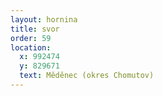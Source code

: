 ```yaml
---
layout: hornina
title: svor
order: 59
location:
  x: 992474
  y: 829671
  text: Měděnec (okres Chomutov)
---
```


